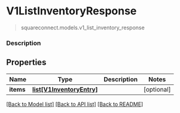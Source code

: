 # V1ListInventoryResponse
> squareconnect.models.v1_list_inventory_response

### Description



## Properties
Name | Type | Description | Notes
------------ | ------------- | ------------- | -------------
**items** | [**list[V1InventoryEntry]**](V1InventoryEntry.md) |  | [optional] 

[[Back to Model list]](../README.md#documentation-for-models) [[Back to API list]](../README.md#documentation-for-api-endpoints) [[Back to README]](../README.md)


